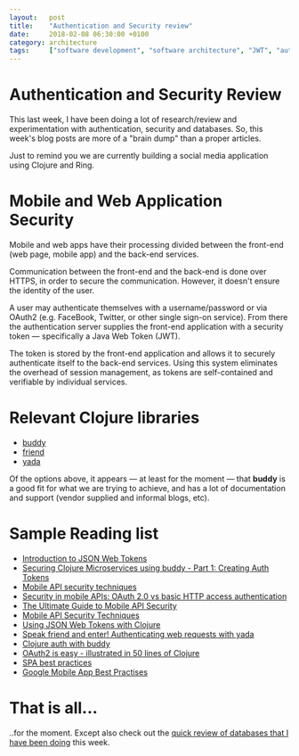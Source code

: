 ```yaml
---
layout:   post
title:    "Authentication and Security review"
date:     2018-02-08 06:30:00 +0100
category: architecture
tags:     ["software development", "software architecture", "JWT", "authentication", "security", "Clojure"]
---
```



# Authentication and Security Review

This last week, I have been doing a lot of research/review and experimentation with authentication, security and databases. So, this week's blog posts are more of a "brain dump" than a proper articles.

Just to remind you we are currently building a social media application using Clojure and Ring.


# Mobile and Web Application Security

Mobile and web apps have their processing divided between the front-end (web page, mobile app) and the back-end services.

Communication between the front-end and the back-end is done over HTTPS, in order to secure the communication. However, it doesn't ensure the identity of the user.

A user may authenticate themselves with a username/password or via OAuth2 (e.g. FaceBook, Twitter, or other single sign-on service). From there the authentication server supplies the front-end application with a security token &mdash; specifically a Java Web Token (JWT).

The token is stored by the front-end application and allows it to securely authenticate itself to the back-end services. Using this system eliminates the overhead of session management, as tokens are self-contained and verifiable by individual services.


# Relevant Clojure libraries

- [buddy](https://github.com/funcool/buddy)
- [friend](https://github.com/cemerick/friend)
- [yada](https://github.com/juxt/yada)

Of the options above, it appears &mdash; at least for the moment &mdash; that **buddy** is a good fit for what we are trying to achieve, and has a lot of documentation and support (vendor supplied and informal blogs, etc).

# Sample Reading list

- [Introduction to JSON Web Tokens](https://jwt.io/introduction/)
- [Securing Clojure Microservices using buddy - Part 1: Creating Auth Tokens](http://rundis.github.io/blog/2015/buddy_auth_part1.html)
- [Mobile API security techniques](https://www.approov.io/blog/mobile-api-security-techniques-part-2.html)
- [Security in mobile APIs: OAuth 2.0 vs basic HTTP access authentication](https://bbvaopen4u.com/en/actualidad/security-mobile-apis-oauth-20-vs-basic-http-access-authentication)
- [The Ultimate Guide to Mobile API Security](https://stormpath.com/blog/the-ultimate-guide-to-mobile-api-security)
- [Mobile API Security Techniques](https://hackernoon.com/mobile-api-security-techniques-682a5da4fe10)
- [Using JSON Web Tokens with Clojure](http://www.bradcypert.com/using-json-web-tokens-with-clojure/)
- [Speak friend and enter! Authenticating web requests with yada](https://juxt.pro/blog/posts/yada-authentication.html)
- [Clojure auth with buddy](https://adambard.com/blog/clojure-auth-with-buddy/)
- [OAuth2 is easy - illustrated in 50 lines of Clojure](https://leonid.shevtsov.me/post/oauth2-is-easy/)
- [SPA best practices](https://stackoverflow.com/questions/20963273/spa-best-practices-for-authentication-and-session-management)
- [Google Mobile App Best Practises](https://developers.google.com/identity/work/saas-mobile-apps)

# That is all...

..for the moment. Except also check out the [quick review of databases that I have been doing](/architecture/2018/02/08/database-and-graph-theory-review/) this week.